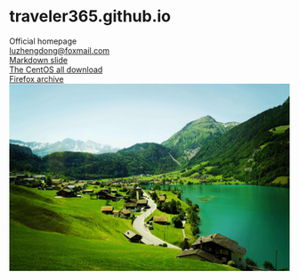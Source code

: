 # traveler365.github.io
Official homepage\
<luzhengdong@foxmail.com>\
[Markdown slide](slide.html)\
[The CentOS all download](https://vault.centos.org/ "The CentOS all download")\
[Firefox archive](http://ftp.mozilla.org/pub/firefox/releases/ "Firefox")\
![图片](swiss_scenery.jpeg "swiss scenery")  
